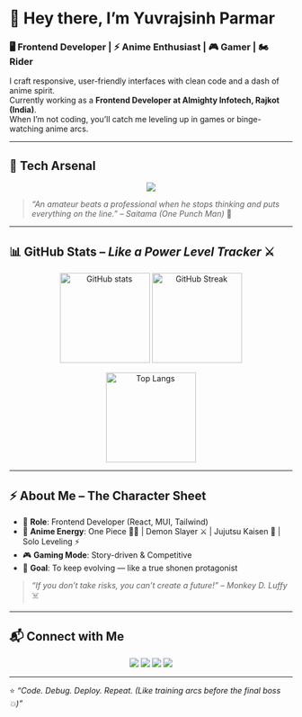 # 👋 Hey there, I’m Yuvrajsinh Parmar  

### 🖥️ Frontend Developer | ⚡ Anime Enthusiast | 🎮 Gamer | 🏍️ Rider  

I craft responsive, user-friendly interfaces with clean code and a dash of anime spirit.  
Currently working as a **Frontend Developer at Almighty Infotech, Rajkot (India)**.  
When I’m not coding, you’ll catch me leveling up in games or binge-watching anime arcs.  

---

## 🚀 Tech Arsenal  
<p align="center">
  <img src="https://skillicons.dev/icons?i=html,css,js,bootstrap,tailwind,materialui,react,redux,github" />
</p>  

> *“An amateur beats a professional when he stops thinking and puts everything on the line.” – Saitama (One Punch Man)* 🥊  

---

## 📊 GitHub Stats – *Like a Power Level Tracker* ⚔️  
<p align="center">
  <img src="https://github-readme-stats.vercel.app/api?username=DevYuvrajsinhParmar&show_icons=true&theme=tokyonight" alt="GitHub stats" height="160"/>
  <img src="https://github-readme-streak-stats.herokuapp.com/?user=DevYuvrajsinhParmar&theme=tokyonight" alt="GitHub Streak" height="160"/>
</p>

<p align="center">
  <img src="https://github-readme-stats.vercel.app/api/top-langs/?username=DevYuvrajsinhParmar&layout=compact&theme=tokyonight" alt="Top Langs" height="160"/>
</p>  

---

## ⚡ About Me – The Character Sheet  
- 🎯 **Role**: Frontend Developer (React, MUI, Tailwind)  
- 🎌 **Anime Energy**: One Piece 🏴‍☠️ | Demon Slayer ⚔️ | Jujutsu Kaisen 🔮 | Solo Leveling ⚡  
- 🎮 **Gaming Mode**: Story-driven & Competitive  
- 🌟 **Goal**: To keep evolving — like a true shonen protagonist  

> *“If you don’t take risks, you can’t create a future!” – Monkey D. Luffy* ☠️  

---

## 📬 Connect with Me  
<p align="center">
  <a href="mailto:ypofficial2813@gmail.com"><img src="https://img.shields.io/badge/-Email-red?style=for-the-badge&logo=gmail&logoColor=white"/></a>
  <a href="https://www.linkedin.com/in/devyuvrajsinhparmar/"><img src="https://img.shields.io/badge/-LinkedIn-blue?style=for-the-badge&logo=linkedin&logoColor=white"/></a>
  <a href="https://www.instagram.com/devyuvrajsinhparmar/"><img src="https://img.shields.io/badge/-Instagram-E4405F?style=for-the-badge&logo=instagram&logoColor=white"/></a>
  <a href="https://x.com/yuvrajsinh2813"><img src="https://img.shields.io/badge/-Twitter-black?style=for-the-badge&logo=x&logoColor=white"/></a>
</p>  

---

⭐️ *“Code. Debug. Deploy. Repeat. (Like training arcs before the final boss 💥)”*  
